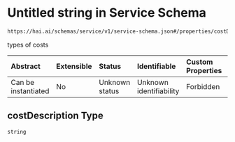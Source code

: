 # Untitled string in Service Schema

```txt
https://hai.ai/schemas/service/v1/service-schema.json#/properties/costDescription
```

types of costs

| Abstract            | Extensible | Status         | Identifiable            | Custom Properties | Additional Properties | Access Restrictions | Defined In                                                                                              |
| :------------------ | :--------- | :------------- | :---------------------- | :---------------- | :-------------------- | :------------------ | :------------------------------------------------------------------------------------------------------ |
| Can be instantiated | No         | Unknown status | Unknown identifiability | Forbidden         | Allowed               | none                | [service.schema.json\*](../../schemas/components/service/v1/service.schema.json "open original schema") |

## costDescription Type

`string`
